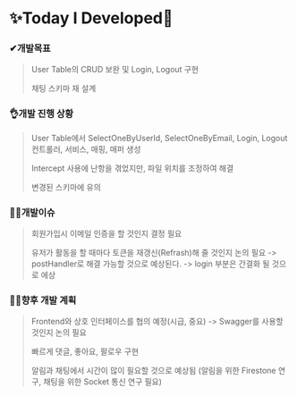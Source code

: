 # ✨Today I Developed🤞



### ✔개발목표

> User Table의 CRUD 보완 및 Login, Logout 구현
>
> 채팅 스키마 재 설계

### 👌개발 진행 상황

> User Table에서 SelectOneByUserId, SelectOneByEmail, Login, Logout 컨트롤러, 서비스, 매핑, 매퍼 생성
>
> Intercept 사용에 난항을 겪었지만, 파일 위치를 조정하여 해결
>
> 변경된 스키마에 유의

### 🤷‍♂️개발이슈

> 회원가입시 이메일 인증을 할 것인지 결정 필요
>
> 유저가 활동을 할 때마다 토큰을 재갱신(Refrash)해 줄 것인지 논의 필요 -> postHandler로 해결 가능할 것으로 예상된다. -> login 부분은 간결화 될 것으로 에상

### 🐱‍🚀향후 개발 계획

> Frontend와 상호 인터페이스를 협의 예정(시급, 중요) -> Swagger를 사용할 것인지 논의 필요
>
> 빠르게 댓글, 좋아요, 팔로우 구현
>
> 알림과 채팅에서 시간이 많이 필요할 것으로 예상됨 (알림을 위한 Firestone 연구, 채팅을 위한 Socket 통신 연구 필요)